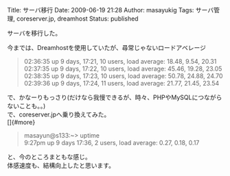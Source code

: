 Title: サーバ移行
Date: 2009-06-19 21:28
Author: masayukig
Tags: サーバ管理, coreserver.jp, dreamhost
Status: published

サーバを移行した。

今までは、Dreamhostを使用していたが、尋常じゃないロードアベレージ  

> 02:36:35 up 9 days, 17:21, 10 users, load average: 18.48, 9.54, 20.31  
> 02:37:35 up 9 days, 17:22, 10 users, load average: 45.46, 19.28,
> 23.05  
> 02:38:35 up 9 days, 17:23, 10 users, load average: 50.78, 24.88,
> 24.70  
> 02:39:36 up 9 days, 17:24, 11 users, load average: 21.77, 21.45, 23.54

で、かなーりもっさり(だけなら我慢できるが、時々、PHPやMySQLにつながらないことも。。)  
で、coreserver.jpへ乗り換えてみた。  
[]{#more}  

> masayun@s133:\~&gt; uptime  
> 9:27pm up 9 days 17:36, 2 users, load average: 0.27, 0.18, 0.17

と、今のところまともな感じ。  
体感速度も、結構向上したと思います。
